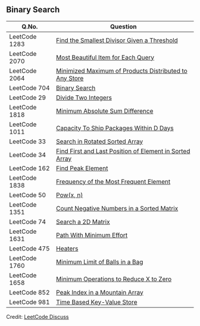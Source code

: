 ## Binary Search

| Q.No. | Question |
| --- | --- |
| LeetCode 1283 | [Find the Smallest Divisor Given a Threshold](https://grid47.xyz/posts/leetcode-1283-find-the-smallest-divisor-given-a-threshold-solution/) |
| LeetCode 2070 | [Most Beautiful Item for Each Query](https://grid47.xyz/posts/leetcode-2070-most-beautiful-item-for-each-query-solution/) |
| LeetCode 2064 | [Minimized Maximum of Products Distributed to Any Store](https://grid47.xyz/posts/leetcode-2064-minimized-maximum-of-products-distributed-to-any-store-solution/) |
| LeetCode 704 | [Binary Search](https://grid47.xyz/posts/leetcode-704-binary-search-solution/) |
| LeetCode 29 | [Divide Two Integers](https://grid47.xyz/posts/leetcode-29-divide-two-integers-solution/) |
| LeetCode 1818 | [Minimum Absolute Sum Difference](https://grid47.xyz/posts/leetcode-1818-minimum-absolute-sum-difference-solution/) |
| LeetCode 1011 | [Capacity To Ship Packages Within D Days](https://grid47.xyz/posts/leetcode-1011-capacity-to-ship-packages-within-d-days-solution/) |
| LeetCode 33 | [Search in Rotated Sorted Array](https://grid47.xyz/posts/leetcode-33-search-in-rotated-sorted-array-solution/) |
| LeetCode 34 | [Find First and Last Position of Element in Sorted Array](https://grid47.xyz/posts/leetcode-34-find-first-and-last-position-of-element-in-sorted-array-solution/) |
| LeetCode 162 | [Find Peak Element](https://grid47.xyz/posts/leetcode-162-find-peak-element-solution/) |
| LeetCode 1838 | [Frequency of the Most Frequent Element](https://grid47.xyz/posts/leetcode-1838-frequency-of-the-most-frequent-element-solution/) |
| LeetCode 50 | [Pow(x, n)](https://grid47.xyz/posts/leetcode-50-powx-n-solution/) |
| LeetCode 1351 | [Count Negative Numbers in a Sorted Matrix](https://grid47.xyz/posts/leetcode-1351-count-negative-numbers-in-a-sorted-matrix-solution/) |
| LeetCode 74 | [Search a 2D Matrix](https://grid47.xyz/posts/leetcode-74-search-a-2d-matrix-solution/) |
| LeetCode 1631 | [Path With Minimum Effort](https://grid47.xyz/posts/leetcode-1631-path-with-minimum-effort-solution/) |
| LeetCode 475 | [Heaters](https://grid47.xyz/posts/leetcode-475-heaters-solution/) |
| LeetCode 1760 | [Minimum Limit of Balls in a Bag](https://grid47.xyz/posts/leetcode-1760-minimum-limit-of-balls-in-a-bag-solution/) |
| LeetCode 1658 | [Minimum Operations to Reduce X to Zero](https://grid47.xyz/posts/leetcode-1658-minimum-operations-to-reduce-x-to-zero-solution/) |
| LeetCode 852 | [Peak Index in a Mountain Array](https://grid47.xyz/posts/leetcode-852-peak-index-in-a-mountain-array-solution/) |
| LeetCode 981 | [Time Based Key-Value Store](https://grid47.xyz/posts/leetcode-981-time-based-key-value-store-solution/) |

Credit: [LeetCode Discuss](https://leetcode.com/discuss/interview-question/2069641/the-only-lists-you-need-for-your-interview-preparation)

